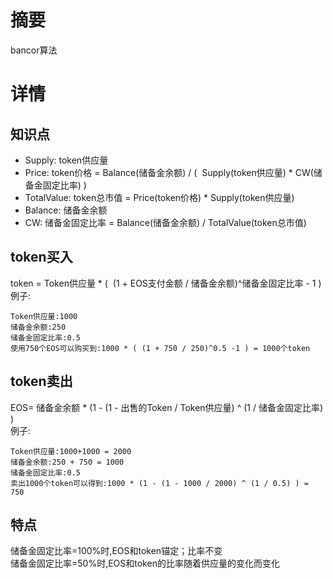 # 摘要
bancor算法

# 详情
## 知识点
* Supply: token供应量
* Price: token价格 = Balance(储备金余额) / (  Supply(token供应量) * CW(储备金固定比率) )
* TotalValue: token总市值 = Price(token价格) * Supply(token供应量)
* Balance: 储备金余额
* CW: 储备金固定比率 = Balance(储备金余额) / TotalValue(token总市值)
  
## token买入
token = Token供应量 * (  (1 + EOS支付金额 / 储备金余额)^储备金固定比率 - 1 )  
例子:  
```
Token供应量:1000
储备金余额:250
储备金固定比率:0.5
使用750个EOS可以购买到:1000 * ( (1 + 750 / 250)^0.5 -1 ) = 1000个token
```
## token卖出
EOS= 储备金余额 * (1 - (1 - 出售的Token / Token供应量) ^ (1 / 储备金固定比率) )  
例子:  
```
Token供应量:1000+1000 = 2000
储备金余额:250 + 750 = 1000
储备金固定比率:0.5
卖出1000个token可以得到:1000 * (1 - (1 - 1000 / 2000) ^ (1 / 0.5) ) = 750
```
## 特点
储备金固定比率=100%时,EOS和token锚定；比率不变  
储备金固定比率=50%时,EOS和token的比率随着供应量的变化而变化  